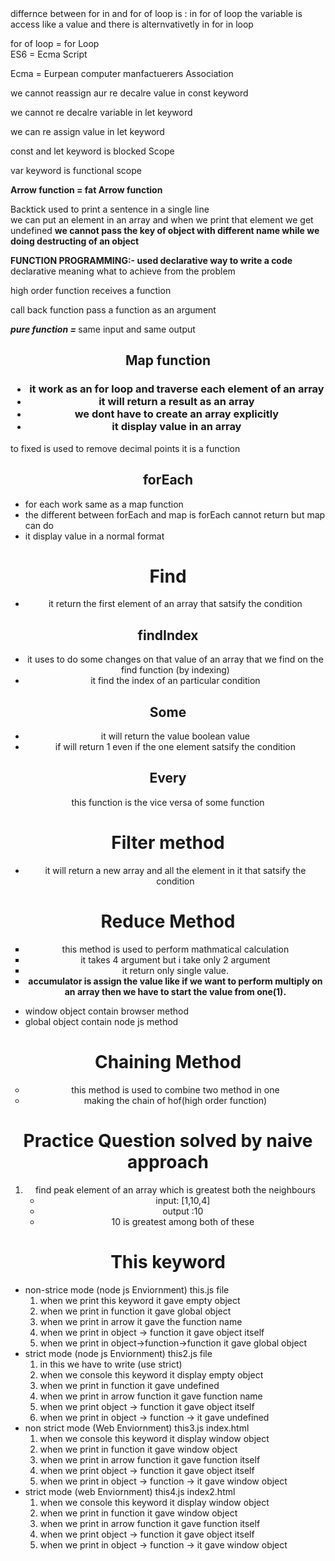 <div>differnce between for in and for of loop is :
in for of loop the variable is access like a value 
and there is alternvativetly in for in loop
</div>
  <p> for of loop = for Loop <br>
  ES6 = Ecma Script </p>
  <p> Ecma = Eurpean computer manfactuerers Association</p>
  <p>we cannot reassign aur re decalre value in const keyword</p>
  <p>we cannot re decalre variable in let keyword</p>
  <p>we can re assign value in let keyword</p>
  <p>const and let keyword is blocked Scope</p>
  <p>var keyword is functional scope</p>
  <p><b>Arrow function = fat Arrow function</b></p>
  <p>Backtick used to print a sentence in a single line <br> we can put an element in an array and when we print that element we get undefined <b>we cannot pass the key of object with different name while we doing destructing of an object </b></p>
  <p><b>FUNCTION PROGRAMMING:- used declarative way to write a code</b> <br> declarative meaning what to achieve from the problem</p>
    <p>high order function receives a function</p>
    <p>call back function pass a function as an argument</p>
  <div><i><b>pure function = </b></i> same input and same output</div>


  <div><h2 align="center">Map  function</h2>
   <h3 align="center"> 
   <ul>
  <li>it work as an for loop and traverse each element of an array </li>
  <li>it will return a result as an array </li>
  <li>we dont have to create an array explicitly</li>
  <li>it display value in an array</li>  
</ul>
  </h3>
  </div>
<p>to fixed is used to remove decimal points it is a function</p>

<div> <h2 align="center"> forEach </h2>
<ul>
  <li>for each work same as a map function</li>
  <li>the different between forEach and map is forEach cannot return but  map  can do</li>
  <li>it display value in a  normal format</li>
</ul>
</div>

<div align="center">
  <h1><b>Find</b></h1>
  <ul >
    <li>it return the first element of an array that satsify the condition</li>
  </ul>
  <h2><b>findIndex</b></h2>
  <ul>
    <li>it uses to do some changes on that value of an array that we find on the find function (by indexing)</li>
    <li>it find the index of an particular condition</li>
  </ul>
  <h2><b>Some</b></h2>
  <ul>
    <li>it will return the value boolean value</li>
    <li>if will return 1 even if the one element satsify the condition</li>
  </ul>
  <h2><b>Every</b></h2>
  <p>this function is the vice versa of some function</p>
</div>

<div align="center">
  <h1 >Filter method</h1>
  <ul type="disc"> <li>it will return a new array and all the element in it that satsify the condition </li></ul>
</div>

<div align="center">
  <h1>Reduce Method</h1>
  <ul type="square"> <li>this method is used to perform mathmatical calculation</li> <li> it takes 4 argument but i take only 2 argument </li>
   <li>it return only single value.</li>
   <li><b>accumulator is assign the value like if we want to perform multiply on an array then we have to start the value from one(1).</b></li>
  </ul>
</div>
<div> <ul><li> window object  contain browser method</li>
 <li> global object contain node js method</li>
</ul></div>
<div align="center"> 
  <h1>Chaining Method</h1>
  <ul type="circle">
    <li> this method is used to combine two method in one  </li>
    <li>making the chain of hof(high order function)</li>
  </ul>
</div>

<div align="center">
  <h1>Practice Question solved by naive approach</h1>
  <ol>
    <li>find peak element of an array which is greatest both the neighbours
      <ul>
        <li> input: [1,10,4]</li>
        <li>output :10 </li>
        <li>10 is greatest among both of these</li>
      </ul>
    </li>
    </ol>
  </div>
 <div>
  <h1 align="center"> This keyword</h1>
  <ul>
    <li>non-strice mode (node js Enviornment) this.js file
      <ol>
        <li>when we print this keyword it gave empty object</li>
        <li>when we print in function it gave global object</li>
        <li>when we print in arrow it gave the function name </li>
        <li>when we print in object -> function it gave  object itself </li>
        <li> when we print in object->function->function it gave global object</li>
      </ol>
    </li>
    <li> strict mode (node js Enviornment) this2.js file
      <ol>
         <li>in this we have to write (use strict)</li>
         <li>when we console this keyword it display empty object</li>
         <li>when we print in function it gave undefined</li>
         <li>when we print in arrow function it gave function name</li>
         <li>when we print object -> function it gave object itself</li>
         <li>when we print in object -> function -> it gave undefined</li>
      </ol>
    </li>
    <li> non strict mode (Web  Enviornment) this3.js index.html 
      <ol>
        <li>when we console this keyword it display window object</li>
         <li>when we print in function it gave window object</li>
         <li>when we print in arrow function it gave function itself</li>
         <li>when we print object -> function it gave object itself</li>
         <li>when we print in object -> function -> it gave window object</li>
      </ol>
    </li>
    <li> strict mode (web Enviornment) this4.js index2.html
      <ol>
        <li>when we console this keyword it display window object</li>
        <li>when we print in function it gave window object</li>
        <li>when we print in arrow function it gave function itself</li>
        <li>when we print object -> function it gave object itself</li>
        <li>when we print in object -> function -> it gave window object</li>
      </ol>
    </li>
  </ul>
 </div>
